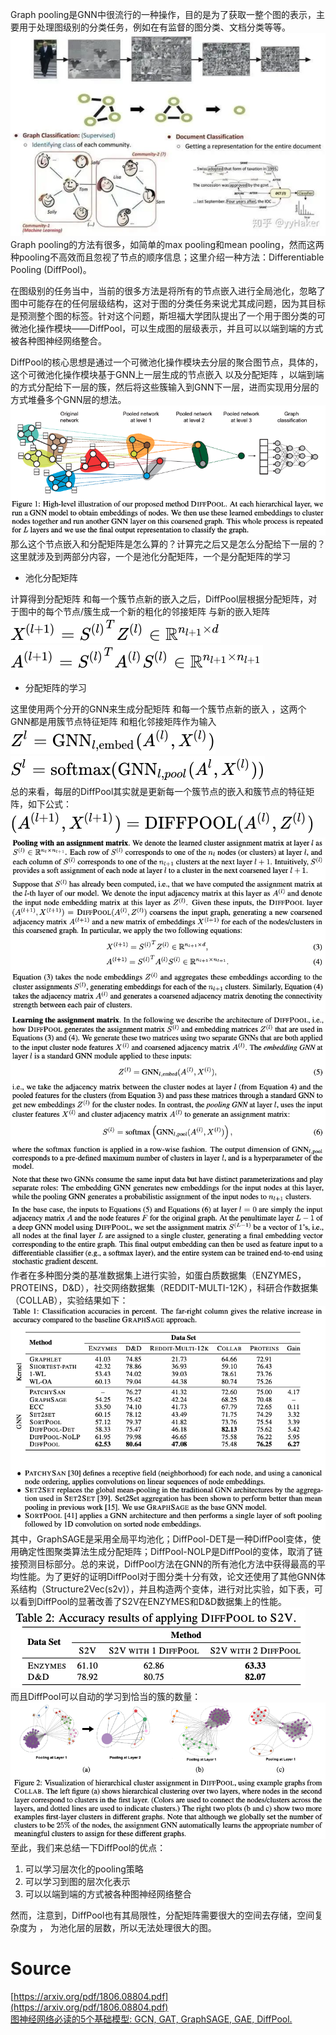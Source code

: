 Graph pooling是GNN中很流行的一种操作，目的是为了获取一整个图的表示，主要用于处理图级别的分类任务，例如在有监督的图分类、文档分类等等。<br />![image.png](./img/1683527607974-acb47361-3e86-4c89-be51-e94bcf8195d8.png)<br />Graph pooling的方法有很多，如简单的max pooling和mean pooling，然而这两种pooling不高效而且忽视了节点的顺序信息；这里介绍一种方法：Differentiable Pooling (DiffPool)。

在图级别的任务当中，当前的很多方法是将所有的节点嵌入进行全局池化，忽略了图中可能存在的任何层级结构，这对于图的分类任务来说尤其成问题，因为其目标是预测整个图的标签。针对这个问题，斯坦福大学团队提出了一个用于图分类的可微池化操作模块——DiffPool，可以生成图的层级表示，并且可以以端到端的方式被各种图神经网络整合。

DiffPool的核心思想是通过一个可微池化操作模块去分层的聚合图节点，具体的，这个可微池化操作模块基于GNN上一层生成的节点嵌入 以及分配矩阵 ，以端到端的方式分配给下一层的簇，然后将这些簇输入到GNN下一层，进而实现用分层的方式堆叠多个GNN层的想法。<br />![image.png](./img/1683527691718-9a24fc0c-4b2a-4c8b-9a9e-6d9d4b018324.png)<br />那么这个节点嵌入和分配矩阵是怎么算的？计算完之后又是怎么分配给下一层的？这里就涉及到两部分内容，一个是池化分配矩阵，一个是分配矩阵的学习

- 池化分配矩阵

计算得到分配矩阵 和每一个簇节点新的嵌入之后，DiffPool层根据分配矩阵，对于图中的每个节点/簇生成一个新的粗化的邻接矩阵 与新的嵌入矩阵<br />![](./img/163511ce12263a9418a99981ecda65af.svg)<br />![](./img/a38ba6de16e04324fc32d8c768a16d99.svg)

- 分配矩阵的学习

这里使用两个分开的GNN来生成分配矩阵 和每一个簇节点新的嵌入 ，这两个GNN都是用簇节点特征矩阵 和粗化邻接矩阵作为输入<br />![](./img/187efa407b423212f25312690631ad81.svg)<br />![](./img/68d9d99cd616e2346103fd55bce0a5de.svg)<br />总的来看，每层的DiffPool其实就是更新每一个簇节点的嵌入和簇节点的特征矩阵，如下公式：<br />![](./img/ef983123a8ecc313398af0b6dbbacbd5.svg)<br />![迟化分配矩阵](./img/1683528207833-6133e150-ac31-48dd-a64d-80d6c92ab5e7.png "迟化分配矩阵")![分配矩阵的学习](./img/1683527940929-0ee47a64-d874-4b57-8678-03eef073db23.png "分配矩阵的学习")<br />作者在多种图分类的基准数据集上进行实验，如蛋白质数据集（ENZYMES，PROTEINS，D&D），社交网络数据集（REDDIT-MULTI-12K），科研合作数据集（COLLAB），实验结果如下：<br />![image.png](./img/1683528468982-171511e6-4375-4125-b592-5d5165f11d0f.png)<br />其中，GraphSAGE是采用全局平均池化；DiffPool-DET是一种DiffPool变体，使用确定性图聚类算法生成分配矩阵；DiffPool-NOLP是DiffPool的变体，取消了链接预测目标部分。总的来说，DiffPool方法在GNN的所有池化方法中获得最高的平均性能。为了更好的证明DiffPool对于图分类十分有效，论文还使用了其他GNN体系结构（Structure2Vec(s2v)），并且构造两个变体，进行对比实验，如下表，可以看到DiffPool的显著改善了S2V在ENZYMES和D&D数据集上的性能。<br />![image.png](./img/1683528523136-d045ac00-15c0-45a4-b840-5b6361e81947.png)<br />而且DiffPool可以自动的学习到恰当的簇的数量：<br />![image.png](./img/1683528597431-d162a0da-a71e-4c59-aa0d-5c68af7a1f6e.png)<br />至此，我们来总结一下DiffPool的优点：

1. 可以学习层次化的pooling策略
2. 可以学习到图的层次化表示
3. 可以以端到端的方式被各种图神经网络整合

然而，注意到，DiffPool也有其局限性，分配矩阵需要很大的空间去存储，空间复杂度为 ， 为池化层的层数，所以无法处理很大的图。
<a name="SlDey"></a>
# Source
[https://arxiv.org/pdf/1806.08804.pdf](https://arxiv.org/pdf/1806.08804.pdf)<br />[图神经网络必读的5个基础模型: GCN, GAT, GraphSAGE, GAE, DiffPool.](https://mp.weixin.qq.com/s/t6n7wfov1fMj-QstKzN2Ow)
